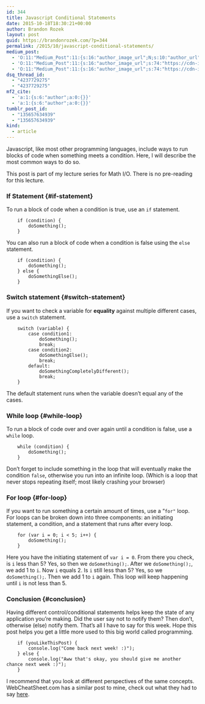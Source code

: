 ```yaml
---
id: 344
title: Javascript Conditional Statements
date: 2015-10-18T18:30:21+00:00
author: Brandon Rozek
layout: post
guid: https://brandonrozek.com/?p=344
permalink: /2015/10/javascript-conditional-statements/
medium_post:
  - 'O:11:"Medium_Post":11:{s:16:"author_image_url";N;s:10:"author_url";N;s:11:"byline_name";N;s:12:"byline_email";N;s:10:"cross_link";N;s:2:"id";N;s:21:"follower_notification";N;s:7:"license";N;s:14:"publication_id";N;s:6:"status";N;s:3:"url";N;}'
  - 'O:11:"Medium_Post":11:{s:16:"author_image_url";s:74:"https://cdn-images-1.medium.com/fit/c/200/200/1*dmbNkD5D-u45r44go_cf0g.png";s:10:"author_url";s:32:"https://medium.com/@brandonrozek";s:11:"byline_name";N;s:12:"byline_email";N;s:10:"cross_link";s:2:"no";s:2:"id";s:12:"72ac61ee8d04";s:21:"follower_notification";s:2:"no";s:7:"license";s:19:"all-rights-reserved";s:14:"publication_id";s:2:"-1";s:6:"status";s:6:"public";s:3:"url";s:79:"https://medium.com/@brandonrozek/javascript-conditional-statements-72ac61ee8d04";}'
  - 'O:11:"Medium_Post":11:{s:16:"author_image_url";s:74:"https://cdn-images-1.medium.com/fit/c/200/200/1*dmbNkD5D-u45r44go_cf0g.png";s:10:"author_url";s:32:"https://medium.com/@brandonrozek";s:11:"byline_name";N;s:12:"byline_email";N;s:10:"cross_link";s:2:"no";s:2:"id";s:12:"72ac61ee8d04";s:21:"follower_notification";s:2:"no";s:7:"license";s:19:"all-rights-reserved";s:14:"publication_id";s:2:"-1";s:6:"status";s:6:"public";s:3:"url";s:79:"https://medium.com/@brandonrozek/javascript-conditional-statements-72ac61ee8d04";}'
dsq_thread_id:
  - "4237729275"
  - "4237729275"
mf2_cite:
  - 'a:1:{s:6:"author";a:0:{}}'
  - 'a:1:{s:6:"author";a:0:{}}'
tumblr_post_id:
  - "135657634939"
  - "135657634939"
kind:
  - article
---
```

Javascript, like most other programming languages, include ways to run blocks of code when something meets a condition. Here, I will describe the most common ways to do so.

<!--more-->

This post is part of my lecture series for Math I/O. There is no pre-reading for this lecture.

### <a href="#if-statement" name="if-statement"></a>If Statement {#if-statement}

To run a block of code when a condition is true, use an <code class="language-javascript">if</code> statement.

<pre><code class="language-javascript">    if (condition) {
        doSomething();
    }
</code></pre>

You can also run a block of code when a condition is false using the <code class="language-javascript">else</code> statement.

<pre><code class="language-javascript">    if (condition) {
        doSomething();
    } else {
        doSomethingElse();
    }
</code></pre>

### <a href="#switch-statement" name="switch-statement"></a>Switch statement {#switch-statement}

If you want to check a variable for **equality** against multiple different cases, use a <code class="language-javascript">switch</code> statement.

<pre><code class="language-javascript">    switch (variable) {
        case condition1:
            doSomething();
            break;
        case condition2:
            doSomethingElse();
            break;
        default:
            doSomethingCompletelyDifferent();
            break;
    }
</code></pre>

The default statement runs when the variable doesn’t equal any of the cases.

### <a href="#while-loop" name="while-loop"></a>While loop {#while-loop}

To run a block of code over and over again until a condition is false, use a <code class="language-javascript">while</code> loop.

<pre><code class="language-javascript">    while (condition) {
        doSomething();
    }
</code></pre>

Don’t forget to include something in the loop that will eventually make the condition <code class="language-javascript">false</code>, otherwise you run into an infinite loop. (Which is a loop that never stops repeating itself; most likely crashing your browser)

### <a href="#for-loop" name="for-loop"></a>For loop {#for-loop}

If you want to run something a certain amount of times, use a &#8220;<code class="language-javascript">for"</code> loop. For loops can be broken down into three components: an initiating statement, a condition, and a statement that runs after every loop.

<pre><code class="language-javascript">    for (var i = 0; i &lt; 5; i++) {
        doSomething();
    }
</code></pre>

Here you have the initiating statement of <code class="language-javascript">var i = 0</code>. From there you check, is <code class="language-javascript">i</code> less than 5? Yes, so then we <code class="language-javascript">doSomething();</code>. After we <code class="language-javascript">doSomething();</code>, we add 1 to <code class="language-javascript">i</code>. Now <code class="language-javascript">i</code> equals 2. Is <code class="language-javascript">i</code> still less than 5? Yes, so we <code class="language-javascript">doSomething();</code>. Then we add 1 to <code class="language-javascript">i</code> again. This loop will keep happening until <code class="language-javascript">i</code> is not less than 5.

### <a href="#conclusion" name="conclusion"></a>Conclusion {#conclusion}

Having different control/conditional statements helps keep the state of any application you’re making. Did the user say not to notify them? Then don’t, otherwise (else) notify them. That’s all I have to say for this week. Hope this post helps you get a little more used to this big world called programming.

<pre><code class="language-javascript">    if (youLikeThisPost) {
        console.log("Come back next week! :)");
    } else {
        console.log("Aww that's okay, you should give me another chance next week :)");
    }
</code></pre>

I recommend that you look at different perspectives of the same concepts. WebCheatSheet.com has a similar post to mine, check out what they had to say [here](http://webcheatsheet.com/javascript/if_else_switch.php).